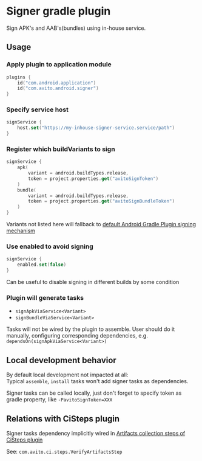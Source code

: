 # Signer gradle plugin

Sign APK's and AAB's(bundles) using in-house service.

## Usage

### Apply plugin to application module

```kotlin
plugins {
    id("com.android.application")
    id("com.avito.android.signer")
}
```

### Specify service host

```kotlin
signService {
    host.set("https://my-inhouse-signer-service.service/path")
}
```

### Register which buildVariants to sign

```kotlin
signService {
    apk(
        variant = android.buildTypes.release,
        token = project.properties.get("avitoSignToken")
    )
    bundle(
        variant = android.buildTypes.release,
        token = project.properties.get("avitoSignBundleToken")
    )
}
```

Variants not listed here will fallback
to [default Android Gradle Plugin signing mechanism](https://developer.android.com/studio/publish/app-signing)

### Use enabled to avoid signing

```kotlin
signService {
    enabled.set(false)
}
```

Can be useful to disable signing in different builds by some condition

### Plugin will generate tasks

- `signApkViaService<Variant>`
- `signBundleViaService<Variant>`

Tasks will not be wired by the plugin to assemble. User should do it manually, configuring corresponding dependencies,
e.g. `dependsOn(signApkViaService<Variant>)`

## Local development behavior

By default local development not impacted at all:  
Typical `assemble`, `install` tasks won't add signer tasks as dependencies.

Signer tasks can be called locally, just don't forget to specify token as gradle property, like `-PavitoSignToken=XXX`

## Relations with CiSteps plugin

Signer tasks dependency implicitly wired
in [Artifacts collection steps of CiSteps plugin](../CiSteps/#collecting-artifacts)

See: `com.avito.ci.steps.VerifyArtifactsStep`
